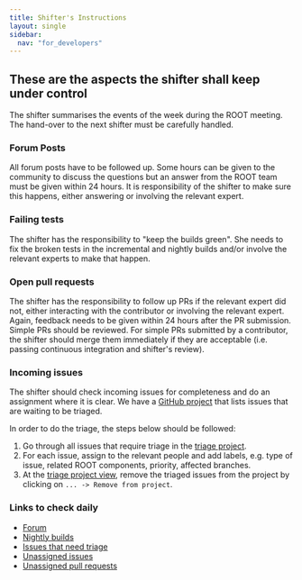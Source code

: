 ```yaml
---
title: Shifter's Instructions
layout: single
sidebar:
  nav: "for_developers"
---
```


## These are the aspects the shifter shall keep under control
The shifter summarises the events of the week during the ROOT meeting. The hand-over
to the next shifter must be carefully handled.

### Forum Posts
All forum posts have to be followed up. Some hours can be given to the community
to discuss the questions but an answer from the ROOT team must be given within 24 hours.
It is responsibility of the shifter to make sure this happens, either answering or
involving the relevant expert.

### Failing tests
The shifter has the responsibility to "keep the builds green". She needs to fix
the broken tests in the incremental and nightly builds and/or involve the relevant
experts to make that happen.

### Open pull requests
The shifter has the responsibility to follow up PRs if the relevant expert did not,
either interacting with the contributor or involving the relevant expert. Again,
feedback needs to be given within 24 hours after the PR submission. Simple PRs should
be reviewed. For simple PRs submitted by a contributor, the shifter should merge them
immediately if they are acceptable (i.e. passing continuous integration and shifter's review).

### Incoming issues
The shifter should check incoming issues for completeness and do an assignment where it is clear.
We have a [GitHub project](https://github.com/root-project/root/projects/2) that lists issues that are waiting to be triaged.

In order to do the triage, the steps below should be followed:
1. Go through all issues that require triage in the [triage project](https://github.com/root-project/root/projects/2).
2. For each issue, assign to the relevant people and add labels, e.g. type of issue, related ROOT components, priority,
affected branches.
3. At the [triage project view](https://github.com/root-project/root/projects/2), remove the triaged issues
from the project by clicking on `... -> Remove from project`.

### Links to check daily

- [Forum](https://root-forum.cern.ch/latest)
- [Nightly builds](https://lcgapp-services.cern.ch/root-jenkins/view/ROOT%20Nightly/)
- [Issues that need triage](https://github.com/root-project/root/projects/2)
- [Unassigned issues](https://github.com/root-project/root/issues?q=is%3Aopen+is%3Aissue+no%3Aassignee)
- [Unassigned pull requests](https://github.com/root-project/root/pulls?q=is%3Aopen+is%3Apr+no%3Aassignee)

